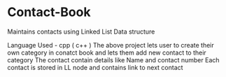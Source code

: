 # Contact-Book
Maintains contacts using Linked List Data structure

Language Used - cpp ( c++ )
The above project lets user to create their own category in conatct book and lets them add new contact to their category
The contact contain details like Name and contact number
Each contact is stored in LL node and contains link to next contact  
